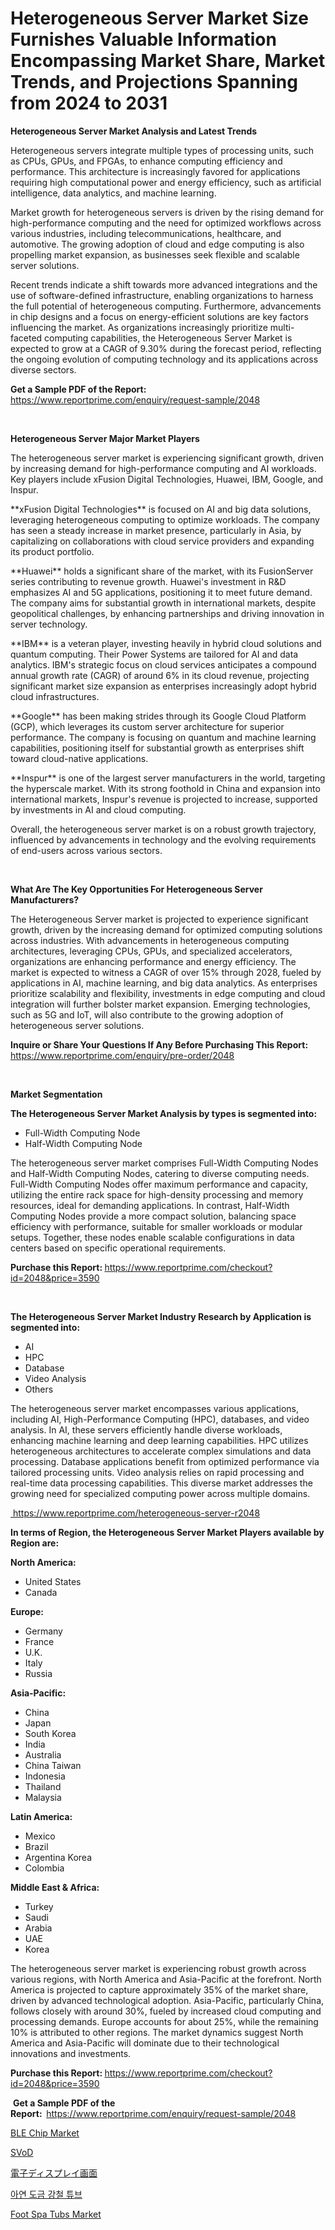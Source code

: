 <p><h1>Heterogeneous Server Market Size Furnishes Valuable Information Encompassing Market Share, Market Trends, and Projections Spanning from 2024 to 2031</h1></p><p><strong>Heterogeneous Server Market Analysis and Latest Trends</strong></p>
<p><p>Heterogeneous servers integrate multiple types of processing units, such as CPUs, GPUs, and FPGAs, to enhance computing efficiency and performance. This architecture is increasingly favored for applications requiring high computational power and energy efficiency, such as artificial intelligence, data analytics, and machine learning. </p><p>Market growth for heterogeneous servers is driven by the rising demand for high-performance computing and the need for optimized workflows across various industries, including telecommunications, healthcare, and automotive. The growing adoption of cloud and edge computing is also propelling market expansion, as businesses seek flexible and scalable server solutions.</p><p>Recent trends indicate a shift towards more advanced integrations and the use of software-defined infrastructure, enabling organizations to harness the full potential of heterogeneous computing. Furthermore, advancements in chip designs and a focus on energy-efficient solutions are key factors influencing the market. As organizations increasingly prioritize multi-faceted computing capabilities, the Heterogeneous Server Market is expected to grow at a CAGR of 9.30% during the forecast period, reflecting the ongoing evolution of computing technology and its applications across diverse sectors.</p></p>
<p><strong>Get a Sample PDF of the Report:&nbsp;</strong> <a href="https://www.reportprime.com/enquiry/request-sample/2048">https://www.reportprime.com/enquiry/request-sample/2048</a></p>
<p>&nbsp;</p>
<p><strong>Heterogeneous Server Major Market Players</strong></p>
<p><p>The heterogeneous server market is experiencing significant growth, driven by increasing demand for high-performance computing and AI workloads. Key players include xFusion Digital Technologies, Huawei, IBM, Google, and Inspur.</p><p>**xFusion Digital Technologies** is focused on AI and big data solutions, leveraging heterogeneous computing to optimize workloads. The company has seen a steady increase in market presence, particularly in Asia, by capitalizing on collaborations with cloud service providers and expanding its product portfolio.</p><p>**Huawei** holds a significant share of the market, with its FusionServer series contributing to revenue growth. Huawei's investment in R&D emphasizes AI and 5G applications, positioning it to meet future demand. The company aims for substantial growth in international markets, despite geopolitical challenges, by enhancing partnerships and driving innovation in server technology.</p><p>**IBM** is a veteran player, investing heavily in hybrid cloud solutions and quantum computing. Their Power Systems are tailored for AI and data analytics. IBM's strategic focus on cloud services anticipates a compound annual growth rate (CAGR) of around 6% in its cloud revenue, projecting significant market size expansion as enterprises increasingly adopt hybrid cloud infrastructures.</p><p>**Google** has been making strides through its Google Cloud Platform (GCP), which leverages its custom server architecture for superior performance. The company is focusing on quantum and machine learning capabilities, positioning itself for substantial growth as enterprises shift toward cloud-native applications.</p><p>**Inspur** is one of the largest server manufacturers in the world, targeting the hyperscale market. With its strong foothold in China and expansion into international markets, Inspur's revenue is projected to increase, supported by investments in AI and cloud computing.</p><p>Overall, the heterogeneous server market is on a robust growth trajectory, influenced by advancements in technology and the evolving requirements of end-users across various sectors.</p></p>
<p>&nbsp;</p>
<p><strong>What Are The Key Opportunities For Heterogeneous Server Manufacturers?</strong></p>
<p><p>The Heterogeneous Server market is projected to experience significant growth, driven by the increasing demand for optimized computing solutions across industries. With advancements in heterogeneous computing architectures, leveraging CPUs, GPUs, and specialized accelerators, organizations are enhancing performance and energy efficiency. The market is expected to witness a CAGR of over 15% through 2028, fueled by applications in AI, machine learning, and big data analytics. As enterprises prioritize scalability and flexibility, investments in edge computing and cloud integration will further bolster market expansion. Emerging technologies, such as 5G and IoT, will also contribute to the growing adoption of heterogeneous server solutions.</p></p>
<p><strong>Inquire or Share Your Questions If Any Before Purchasing This Report:</strong> <a href="https://www.reportprime.com/enquiry/pre-order/2048">https://www.reportprime.com/enquiry/pre-order/2048</a></p>
<p>&nbsp;</p>
<p><strong>Market Segmentation</strong></p>
<p><strong>The Heterogeneous Server Market Analysis by types is segmented into:</strong></p>
<p><ul><li>Full-Width Computing Node</li><li>Half-Width Computing Node</li></ul></p>
<p><p>The heterogeneous server market comprises Full-Width Computing Nodes and Half-Width Computing Nodes, catering to diverse computing needs. Full-Width Computing Nodes offer maximum performance and capacity, utilizing the entire rack space for high-density processing and memory resources, ideal for demanding applications. In contrast, Half-Width Computing Nodes provide a more compact solution, balancing space efficiency with performance, suitable for smaller workloads or modular setups. Together, these nodes enable scalable configurations in data centers based on specific operational requirements.</p></p>
<p><strong>Purchase this Report:&nbsp;</strong><a href="https://www.reportprime.com/checkout?id=2048&price=3590">https://www.reportprime.com/checkout?id=2048&price=3590</a></p>
<p>&nbsp;</p>
<p><strong>The Heterogeneous Server Market Industry Research by Application is segmented into:</strong></p>
<p><ul><li>AI</li><li>HPC</li><li>Database</li><li>Video Analysis</li><li>Others</li></ul></p>
<p><p>The heterogeneous server market encompasses various applications, including AI, High-Performance Computing (HPC), databases, and video analysis. In AI, these servers efficiently handle diverse workloads, enhancing machine learning and deep learning capabilities. HPC utilizes heterogeneous architectures to accelerate complex simulations and data processing. Database applications benefit from optimized performance via tailored processing units. Video analysis relies on rapid processing and real-time data processing capabilities. This diverse market addresses the growing need for specialized computing power across multiple domains.</p></p>
<p><a href="https://www.reportprime.com/heterogeneous-server-r2048">&nbsp;https://www.reportprime.com/heterogeneous-server-r2048</a></p>
<p><strong>In terms of Region, the Heterogeneous Server Market Players available by Region are:</strong></p>
<p>
    <p> <strong> North America: </strong>
        <ul>
            <li>United States</li>
            <li>Canada</li>
        </ul>
        </p> 
    <p> <strong> Europe: </strong>
        <ul>
            <li>Germany</li>
            <li>France</li>
            <li>U.K.</li>
            <li>Italy</li>
            <li>Russia</li>
        </ul>
        </p> 
    <p> <strong> Asia-Pacific: </strong>
        <ul>
            <li>China</li>
            <li>Japan</li>
            <li>South Korea</li>
            <li>India</li>
            <li>Australia</li>
            <li>China Taiwan</li>
            <li>Indonesia</li>
            <li>Thailand</li>
            <li>Malaysia</li>
        </ul>
        </p> 
    <p> <strong> Latin America: </strong>
        <ul>
            <li>Mexico</li>
            <li>Brazil</li>
            <li>Argentina Korea</li>
            <li>Colombia</li>
        </ul>
        </p> 
    <p> <strong> Middle East & Africa: </strong>
        <ul>
            <li>Turkey</li>
            <li>Saudi</li>
            <li>Arabia</li>
            <li>UAE</li>
            <li>Korea</li>
        </ul>
    </p>
    </p>
<p><p>The heterogeneous server market is experiencing robust growth across various regions, with North America and Asia-Pacific at the forefront. North America is projected to capture approximately 35% of the market share, driven by advanced technological adoption. Asia-Pacific, particularly China, follows closely with around 30%, fueled by increased cloud computing and processing demands. Europe accounts for about 25%, while the remaining 10% is attributed to other regions. The market dynamics suggest North America and Asia-Pacific will dominate due to their technological innovations and investments.</p></p>
<p><strong>Purchase this Report: </strong><a href="https://www.reportprime.com/checkout?id=2048&price=3590">https://www.reportprime.com/checkout?id=2048&price=3590</a></p>
<p>&nbsp;<strong>Get a Sample PDF of the Report:&nbsp;&nbsp;</strong><a href="https://www.reportprime.com/enquiry/request-sample/2048">https://www.reportprime.com/enquiry/request-sample/2048</a></p>
<p><strong></strong></p>
<p><p><a href="https://github.com/globismark/Market-Research-Report-List-5/blob/main/ble-chip-market.md">BLE Chip Market</a></p><p><a href="https://medium.com/@anabellewintheiser/%E3%82%B0%E3%83%AD%E3%83%BC%E3%83%90%E3%83%ABsvod%E5%B8%82%E5%A0%B4%E3%81%AB%E3%81%8A%E3%81%91%E3%82%8B%E6%96%B0%E3%81%9F%E3%81%AA%E6%A9%9F%E4%BC%9A%E3%81%A8%E8%AA%B2%E9%A1%8C-2024%E5%B9%B4-2031%E5%B9%B4-f4b192b94ed8">SVoD</a></p><p><a href="https://medium.com/@anabellewintheiser/next-sentence-translated-into-japanese-bb89812cf8c7">電子ディスプレイ画面</a></p><p><a href="https://medium.com/@samiahussain82/%EB%8F%84%EA%B8%88%EA%B0%95-%ED%8A%9C%EB%B8%8C-%EC%8B%9C%EC%9E%A5-%EA%B8%80%EB%A1%9C%EB%B2%8C-%EC%8B%9C%EC%9E%A5-%EC%A0%90%EC%9C%A0%EC%9C%A8-%EB%B0%8F-%EC%88%9C%EC%9C%84-%EC%A0%84%EC%B2%B4-%ED%8C%90%EB%A7%A4-%EB%B0%8F-%EC%88%98%EC%9A%94-%EC%98%88%EC%B8%A1-2024-2031-1be93f7f72a2">아연 도금 강철 튜브</a></p><p><a href="https://www.linkedin.com/pulse/global-foot-spa-tubs-market-size-trends-analysis-regional-fnarf?trackingId=XDWSkyCNSaOEwcx5TUYnLg%3D%3D">Foot Spa Tubs Market</a></p></p>